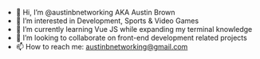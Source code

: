 - 👋 Hi, I’m @austinbnetworking AKA Austin Brown
- 👀 I’m interested in Development, Sports & Video Games
- 🌱 I’m currently learning Vue JS while expanding my terminal knowledge
- 💞️ I’m looking to collaborate on front-end development related projects
- 📫 How to reach me: austinbnetworking@gmail.com 
